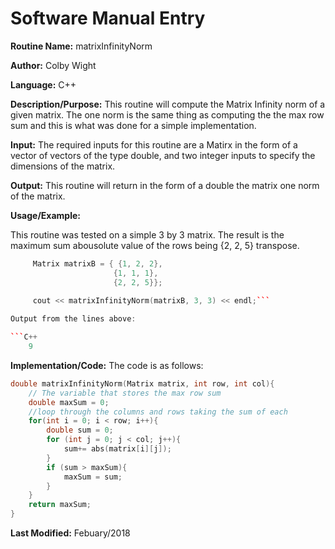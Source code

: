 
# Software Manual Entry

**Routine Name:**  matrixInfinityNorm

**Author:** Colby Wight

**Language:** C++

**Description/Purpose:**  This routine will compute the Matrix Infinity norm of a given matrix. The one norm is the same thing as computing the the max row sum and this is what was done for a simple implementation. 

**Input:** The required inputs for this routine are a Matirx in the form of a vector of vectors of the type double, and two integer inputs to specify the dimensions of the matrix.  

**Output:** This routine will return in the form of a double the matrix one norm of the matrix.

**Usage/Example:**

This routine was tested on a simple 3 by 3 matrix. The result is the maximum sum abousolute value of the rows being {2, 2, 5} transpose.  

```C++
     Matrix matrixB = { {1, 2, 2},
                       {1, 1, 1},
                       {2, 2, 5}};
                       
     cout << matrixInfinityNorm(matrixB, 3, 3) << endl;```

Output from the lines above:

```C++
    9
```

**Implementation/Code:** The code is as follows:
```C++
double matrixInfinityNorm(Matrix matrix, int row, int col){
    // The variable that stores the max row sum
    double maxSum = 0;
    //loop through the columns and rows taking the sum of each
    for(int i = 0; i < row; i++){
        double sum = 0;
        for (int j = 0; j < col; j++){
            sum+= abs(matrix[i][j]);
        }
        if (sum > maxSum){
            maxSum = sum;
        }
    }
    return maxSum;
}
```
**Last Modified:** Febuary/2018
